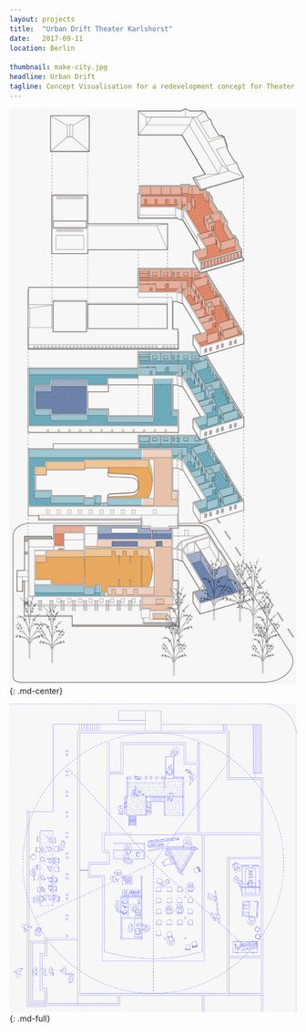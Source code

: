 ```yaml
---
layout: projects
title:  "Urban Drift Theater Karlshorst"
date:   2017-09-11
location: Berlin

thumbnail: make-city.jpg
headline: Urban Drift
tagline: Concept Visualisation for a redevelopment concept for Theater Karlshorst in East Berlin
---
```


![alt text](/assets/imgs/professional/makecity-karlshorst-exploded.jpg)
{: .md-center}

![alt text](/assets/imgs/professional/makecity-karlshorst-plan.jpg)
{: .md-full}
